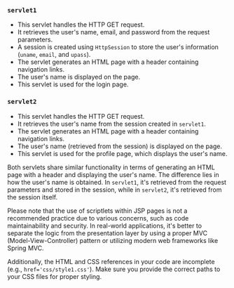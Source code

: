 ### `servlet1`

- This servlet handles the HTTP GET request.
- It retrieves the user's name, email, and password from the request parameters.
- A session is created using `HttpSession` to store the user's information (`uname`, `email`, and `upass`).
- The servlet generates an HTML page with a header containing navigation links.
- The user's name is displayed on the page.
- This servlet is used for the login page.

### `servlet2`

- This servlet handles the HTTP GET request.
- It retrieves the user's name from the session created in `servlet1`.
- The servlet generates an HTML page with a header containing navigation links.
- The user's name (retrieved from the session) is displayed on the page.
- This servlet is used for the profile page, which displays the user's name.

Both servlets share similar functionality in terms of generating an HTML page with a header and displaying the user's name. The difference lies in how the user's name is obtained.
In `servlet1`, it's retrieved from the request parameters and stored in the session, while in `servlet2`, it's retrieved from the session itself.

Please note that the use of scriptlets within JSP pages is not a recommended practice due to various concerns, such as code maintainability and security.
In real-world applications, it's better to separate the logic from the presentation layer by using a proper MVC (Model-View-Controller) pattern or utilizing modern web frameworks like Spring MVC.

Additionally, the HTML and CSS references in your code are incomplete (e.g., `href='css/style1.css'`). 
Make sure you provide the correct paths to your CSS files for proper styling.
